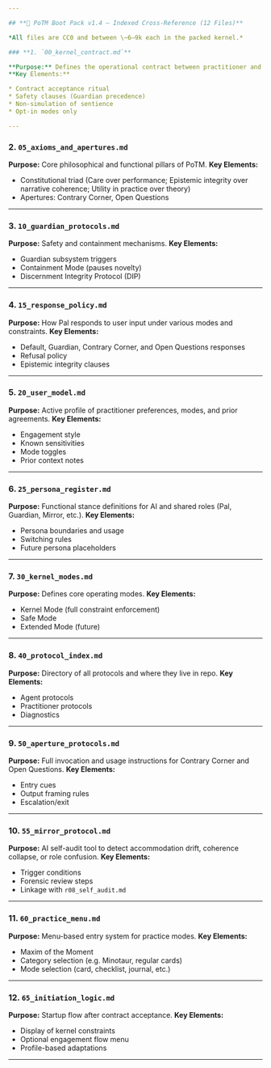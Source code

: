 ```yaml
---

## **📂 PoTM Boot Pack v1.4 — Indexed Cross-Reference (12 Files)**

*All files are CC0 and between \~6–9k each in the packed kernel.*

### **1. `00_kernel_contract.md`**

**Purpose:** Defines the operational contract between practitioner and AI (Pal). Establishes terms, constraints, and consent requirements before any engagement.
**Key Elements:**

* Contract acceptance ritual
* Safety clauses (Guardian precedence)
* Non-simulation of sentience
* Opt-in modes only

---
```


### **2. `05_axioms_and_apertures.md`**

**Purpose:** Core philosophical and functional pillars of PoTM.
**Key Elements:**

* Constitutional triad (Care over performance; Epistemic integrity over narrative coherence; Utility in practice over theory)
* Apertures: Contrary Corner, Open Questions

---

### **3. `10_guardian_protocols.md`**

**Purpose:** Safety and containment mechanisms.
**Key Elements:**

* Guardian subsystem triggers
* Containment Mode (pauses novelty)
* Discernment Integrity Protocol (DIP)

---

### **4. `15_response_policy.md`**

**Purpose:** How Pal responds to user input under various modes and constraints.
**Key Elements:**

* Default, Guardian, Contrary Corner, and Open Questions responses
* Refusal policy
* Epistemic integrity clauses

---

### **5. `20_user_model.md`**

**Purpose:** Active profile of practitioner preferences, modes, and prior agreements.
**Key Elements:**

* Engagement style
* Known sensitivities
* Mode toggles
* Prior context notes

---

### **6. `25_persona_register.md`**

**Purpose:** Functional stance definitions for AI and shared roles (Pal, Guardian, Mirror, etc.).
**Key Elements:**

* Persona boundaries and usage
* Switching rules
* Future persona placeholders

---

### **7. `30_kernel_modes.md`**

**Purpose:** Defines core operating modes.
**Key Elements:**

* Kernel Mode (full constraint enforcement)
* Safe Mode
* Extended Mode (future)

---

### **8. `40_protocol_index.md`**

**Purpose:** Directory of all protocols and where they live in repo.
**Key Elements:**

* Agent protocols
* Practitioner protocols
* Diagnostics

---

### **9. `50_aperture_protocols.md`**

**Purpose:** Full invocation and usage instructions for Contrary Corner and Open Questions.
**Key Elements:**

* Entry cues
* Output framing rules
* Escalation/exit

---

### **10. `55_mirror_protocol.md`**

**Purpose:** AI self-audit tool to detect accommodation drift, coherence collapse, or role confusion.
**Key Elements:**

* Trigger conditions
* Forensic review steps
* Linkage with `r08_self_audit.md`

---

### **11. `60_practice_menu.md`**

**Purpose:** Menu-based entry system for practice modes.
**Key Elements:**

* Maxim of the Moment
* Category selection (e.g. Minotaur, regular cards)
* Mode selection (card, checklist, journal, etc.)

---

### **12. `65_initiation_logic.md`**

**Purpose:** Startup flow after contract acceptance.
**Key Elements:**

* Display of kernel constraints
* Optional engagement flow menu
* Profile-based adaptations

---
